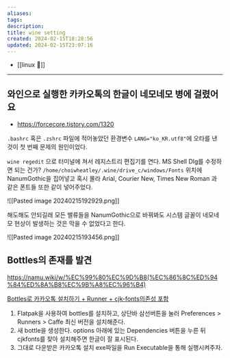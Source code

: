 ```yaml
---
aliases: 
tags: 
description:
title: wine setting
created: 2024-02-15T18:28:56
updated: 2024-02-15T23:07:16
---
```

- [[linux 🐧]]
---

## 와인으로 실행한 카카오톡의 한글이 네모네모 병에 걸렸어요

- <https://forcecore.tistory.com/1320>

`.bashrc` 혹은 `.zshrc` 파일에 적어놓았던 환경변수 `LANG="ko_KR.utf8"`에 오타를 낸 것이 첫 번째 문제의 원인이었다.

`wine regedit` 으로 터미널에 쳐서 레지스트리 편집기를 연다. MS Shell Dlg를 수정하면 되는 건가? `/home/choiwheatley/.wine/drive_c/windows/Fonts` 위치에 NanumGothic을 집어넣고 혹시 몰라 Arial, Courier New, Times New Roman 과 같은 폰트들 또한 같이 넣어주었다.

![[Pasted image 20240215192929.png]]

해도해도 안되길래 모든 밸류들을 NanumGothic으로 바꿔봐도 시스템 글꼴이 네모네모 현상이 발생하는 것은 막을 수 없었다고 한다.

![[Pasted image 20240215193456.png]]

## Bottles의 존재를 발견

<https://namu.wiki/w/%EC%99%80%EC%9D%B8(%EC%86%8C%ED%94%84%ED%8A%B8%EC%9B%A8%EC%96%B4)>

[Bottles로 카카오톡 설치하기 + Runner + cjk-fonts의존성 포함](https://zuni.kim/posts/linux-install-kakaotalk/)

1. Flatpak을 사용하여 bottles를 설치하고, 상단바 삼선버튼을 눌러 Preferences > Runners > Caffe 최신 버전을 설치해준다.
2. 새 bottle을 생성한다. options 아래에 있는 Dependencies 버튼을 누른 뒤 cjkfonts를 찾아 설치해주면 한글이 잘 표시된다.
3. 그대로 다운받은 카카오톡 설치 exe파일을 Run Executable을 통해 실행시켜주자.

